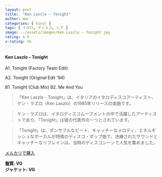 ```yaml
---
layout: post
title:  "Ken Laszlo – Tonight"
author: mmr
categories: [ Vinyl ]
tags: [ イタロ, ディスコ, レア ]
image: ../assets/images/Ken Laszlo – Tonight.jpg
rating: 4.5
v-rating: VG
---
```


#### Ken Laszlo – Tonight

A1. Tonight (Factory Team Edit)

A2. Tonight (Original Edit '94)

B1. Tonight (Club Mix)
B2. Me And You

> 「Ken Laszlo - Tonight」は、イタリアのイタロディスコアーティスト、ケン・ラズロ（Ken Laszlo）の1985年リリースの楽曲です。

> ケン・ラズロは、イタロディスコムーブメントの中で活躍したアーティストであり、「Tonight」は彼の代表作の一つとされています。

> 「Tonight」は、ダンサブルなビート、キャッチーなメロディ、エネルギッシュなボーカルが特徴のディスコ・ポップ曲で、洗練されたサウンドとキャッチーなリフレインは、当時のディスコシーンで人気を集めました。

[メルカリで購入](https://jp.mercari.com/item/m16945300429)

<div class="mt-4 mb-4 d-flex align-items-center">
<strong class="mr-1">盤質: VG</strong>
</div>
<div class="mt-4 mb-4 d-flex align-items-center">
<strong class="mr-1">ジャケット: VG</strong>
</div>
